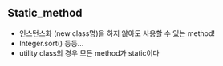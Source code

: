 ## Static_method
- 인스턴스화 (new class명)을 하지 않아도 사용할 수 있는 method!
- Integer.sort() 등등...
- utility class의 경우 모든 method가 static이다
